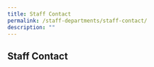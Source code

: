 ```yaml
---
title: Staff Contact
permalink: /staff-departments/staff-contact/
description: ""
---
```

## Staff Contact

